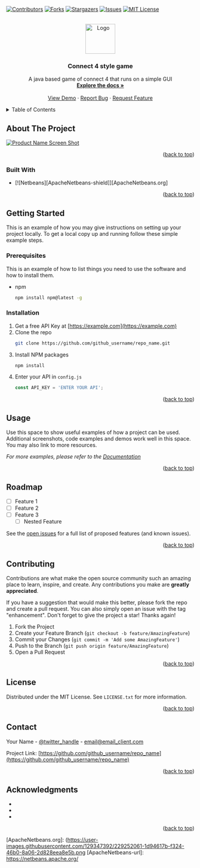 [![Contributors][contributors-shield]][contributors-url]
[![Forks][forks-shield]][forks-url]
[![Stargazers][stars-shield]][stars-url]
[![Issues][issues-shield]][issues-url]
[![MIT License][license-shield]][license-url]



<!-- PROJECT LOGO -->
<br />
<div align="center">
  <a href="https://github.com/rhuyvaert/Connect4Game">
    <img src="images/logo.png" alt="Logo" width="80" height="80">
  </a>

<h3 align="center">Connect 4 style game</h3>

  <p align="center">
    A java based game of connect 4 that runs on a simple GUI
    <br />
    <a href="https://github.com/rhuyvaert/Connect4Game"><strong>Explore the docs »</strong></a>
    <br />
    <br />
    <a href="https://github.com/rhuyvaert/Connect4Game">View Demo</a>
    ·
    <a href="https://github.com/rhuyvaert/Connect4Game/issues">Report Bug</a>
    ·
    <a href="https://github.com/rhuyvaert/Connect4Game/issues">Request Feature</a>
  </p>
</div>



<!-- TABLE OF CONTENTS -->
<details>
  <summary>Table of Contents</summary>
  <ol>
    <li>
      <a href="#about-the-project">About The Project</a>
      <ul>
        <li><a href="#built-with">Built With</a></li>
      </ul>
    </li>
    <li>
      <a href="#getting-started">Getting Started</a>
      <ul>
        <li><a href="#prerequisites">Prerequisites</a></li>
        <li><a href="#installation">Installation</a></li>
      </ul>
    </li>
    <li><a href="#usage">Usage</a></li>
    <li><a href="#roadmap">Roadmap</a></li>
    <li><a href="#contributing">Contributing</a></li>
    <li><a href="#license">License</a></li>
    <li><a href="#contact">Contact</a></li>
    <li><a href="#acknowledgments">Acknowledgments</a></li>
  </ol>
</details>



<!-- ABOUT THE PROJECT -->
## About The Project

[![Product Name Screen Shot][product-screenshot]](https://example.com)

<p align="right">(<a href="#readme-top">back to top</a>)</p>



### Built With

* [![Netbeans][ApacheNetbeans-shield]][ApacheNetbeans.org]

<p align="right">(<a href="#readme-top">back to top</a>)</p>



<!-- GETTING STARTED -->
## Getting Started

This is an example of how you may give instructions on setting up your project locally.
To get a local copy up and running follow these simple example steps.

### Prerequisites

This is an example of how to list things you need to use the software and how to install them.
* npm
  ```sh
  npm install npm@latest -g
  ```

### Installation

1. Get a free API Key at [https://example.com](https://example.com)
2. Clone the repo
   ```sh
   git clone https://github.com/github_username/repo_name.git
   ```
3. Install NPM packages
   ```sh
   npm install
   ```
4. Enter your API in `config.js`
   ```js
   const API_KEY = 'ENTER YOUR API';
   ```

<p align="right">(<a href="#readme-top">back to top</a>)</p>



<!-- USAGE EXAMPLES -->
## Usage

Use this space to show useful examples of how a project can be used. Additional screenshots, code examples and demos work well in this space. You may also link to more resources.

_For more examples, please refer to the [Documentation](https://example.com)_

<p align="right">(<a href="#readme-top">back to top</a>)</p>



<!-- ROADMAP -->
## Roadmap

- [ ] Feature 1
- [ ] Feature 2
- [ ] Feature 3
    - [ ] Nested Feature

See the [open issues](https://github.com/github_username/repo_name/issues) for a full list of proposed features (and known issues).

<p align="right">(<a href="#readme-top">back to top</a>)</p>



<!-- CONTRIBUTING -->
## Contributing

Contributions are what make the open source community such an amazing place to learn, inspire, and create. Any contributions you make are **greatly appreciated**.

If you have a suggestion that would make this better, please fork the repo and create a pull request. You can also simply open an issue with the tag "enhancement".
Don't forget to give the project a star! Thanks again!

1. Fork the Project
2. Create your Feature Branch (`git checkout -b feature/AmazingFeature`)
3. Commit your Changes (`git commit -m 'Add some AmazingFeature'`)
4. Push to the Branch (`git push origin feature/AmazingFeature`)
5. Open a Pull Request

<p align="right">(<a href="#readme-top">back to top</a>)</p>



<!-- LICENSE -->
## License

Distributed under the MIT License. See `LICENSE.txt` for more information.

<p align="right">(<a href="#readme-top">back to top</a>)</p>



<!-- CONTACT -->
## Contact

Your Name - [@twitter_handle](https://twitter.com/twitter_handle) - email@email_client.com

Project Link: [https://github.com/github_username/repo_name](https://github.com/github_username/repo_name)

<p align="right">(<a href="#readme-top">back to top</a>)</p>



<!-- ACKNOWLEDGMENTS -->
## Acknowledgments

* []()
* []()
* []()

<p align="right">(<a href="#readme-top">back to top</a>)</p>



<!-- MARKDOWN LINKS & IMAGES -->
<!-- https://www.markdownguide.org/basic-syntax/#reference-style-links -->
[contributors-shield]: https://img.shields.io/github/contributors/rhuyvaert/Connect4Game.svg?style=for-the-badge
[contributors-url]: https://github.com/rhuyvaert/Connect4Game/graphs/contributors
[forks-shield]: https://img.shields.io/github/forks/rhuyvaert/Connect4Game.svg?style=for-the-badge
[forks-url]: https://github.com/rhuyvaert/Connect4Game/network/members
[stars-shield]: https://img.shields.io/github/stars/rhuyvaert/Connect4Game.svg?style=for-the-badge
[stars-url]: https://github.com/rhuyvaert/Connect4Game/stargazers
[issues-shield]: https://img.shields.io/github/issues/rhuyvaert/Connect4Game.svg?style=for-the-badge
[issues-url]: https://github.com/rhuyvaert/Connect4Game/issues
[license-shield]: https://img.shields.io/github/license/rhuyvaert/Connect4Game.svg?style=for-the-badge
[license-url]: https://github.com/rhuyvaert/Connect4Game/blob/master/LICENSE.txt
[product-screenshot]: images/screenshot.png
[ApacheNetbeans.org]: (https://user-images.githubusercontent.com/129347392/229252061-1d94617b-f324-46b0-8a06-2d828eea8e5b.png
[ApacheNetbeans-url]: https://netbeans.apache.org/
